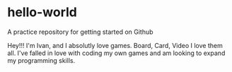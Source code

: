 # hello-world
A practice repository for getting started on Github


Hey!!! I'm Ivan, and I absolutly love games. Board, Card, Video I love them all.
I've falled in love with coding my own games and am looking to expand my programming skills.
